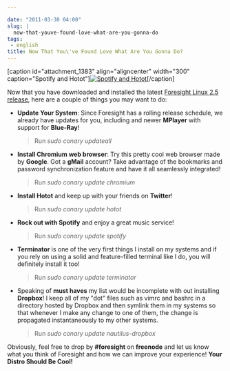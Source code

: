 ```yaml
---

date: "2011-03-30 04:00"
slug: |
  now-that-youve-found-love-what-are-you-gonna-do
tags:
 - english
title: Now That You\'ve Found Love What Are You Gonna Do?
---
```


\[caption id="attachment_1383" align="aligncenter" width="300"
caption="Spotify and Hotot"\][![Spotify and
Hotot](http://www.ogmaciel.com/wp-content/uploads/2011/03/Screenshot-14-300x187.png)](http://www.ogmaciel.com/wp-content/uploads/2011/03/Screenshot-14.png)\[/caption\]

Now that you have downloaded and installed the latest [Foresight Linux
2.5
release](http://www.foresightlinux.org/release/announcing-foresight-linux-2-5-0/),
here are a couple of things you may want to do:

-   **Update Your System**: Since Foresight has a rolling release
    schedule, we already have updates for you, including and newer
    **MPlayer** with support for **Blue-Ray**! 

    > Run *sudo conary updateall*

-   **Install Chromium web browser**: Try this pretty cool web browser
    made by **Google**. Got a **gMail** account? Take advantage of the
    bookmarks and password synchronization feature and have it all
    seamlessly integrated!

    > Run *sudo conary update chromium*

-   **Install Hotot** and keep up with your friends on **Twitter**!

    > Run *sudo conary update hotot*

-   **Rock out with Spotify** and enjoy a great music service!

    > Run *sudo conary update spotify*

-   **Terminator** is one of the very first things I install on my
    systems and if you rely on using a solid and feature-filled terminal
    like I do, you will definitely install it too!

    > Run *sudo conary update terminator*

-   Speaking of **must haves** my list would be incomplete with out
    installing **Dropbox**! I keep all of my "dot" files such as vimrc
    and bashrc in a directory hosted by Dropbox and then symlink them in
    my systems so that whenever I make any change to one of them, the
    change is propagated instantaneously to my other systems.

    > Run *sudo conary update nautilus-dropbox*

Obviously, feel free to drop by **\#foresight** on **freenode** and let
us know what you think of Foresight and how we can improve your
experience! **Your Distro Should Be Cool!**
